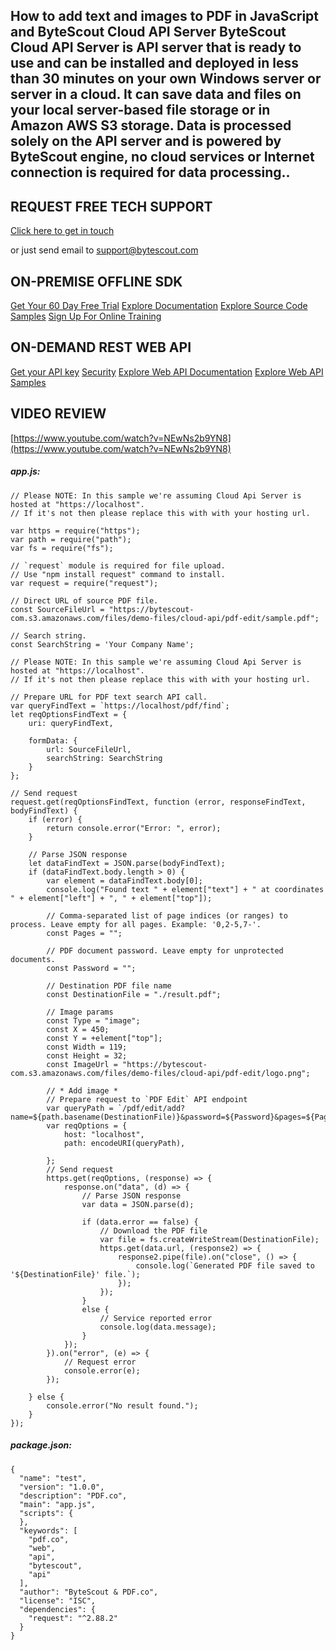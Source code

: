 ## How to add text and images to PDF in JavaScript and ByteScout Cloud API Server ByteScout Cloud API Server is API server that is ready to use and can be installed and deployed in less than 30 minutes on your own Windows server or server in a cloud. It can save data and files on your local server-based file storage or in Amazon AWS S3 storage. Data is processed solely on the API server and is powered by ByteScout engine, no cloud services or Internet connection is required for data processing..

## REQUEST FREE TECH SUPPORT

[Click here to get in touch](https://bytescout.zendesk.com/hc/en-us/requests/new?subject=ByteScout%20Cloud%20API%20Server%20Question)

or just send email to [support@bytescout.com](mailto:support@bytescout.com?subject=ByteScout%20Cloud%20API%20Server%20Question) 

## ON-PREMISE OFFLINE SDK 

[Get Your 60 Day Free Trial](https://bytescout.com/download/web-installer?utm_source=github-readme)
[Explore Documentation](https://bytescout.com/documentation/index.html?utm_source=github-readme)
[Explore Source Code Samples](https://github.com/bytescout/ByteScout-SDK-SourceCode/)
[Sign Up For Online Training](https://academy.bytescout.com/)


## ON-DEMAND REST WEB API

[Get your API key](https://app.pdf.co/signup?utm_source=github-readme)
[Security](https://pdf.co/security)
[Explore Web API Documentation](https://apidocs.pdf.co?utm_source=github-readme)
[Explore Web API Samples](https://github.com/bytescout/ByteScout-SDK-SourceCode/tree/master/PDF.co%20Web%20API)

## VIDEO REVIEW

[https://www.youtube.com/watch?v=NEwNs2b9YN8](https://www.youtube.com/watch?v=NEwNs2b9YN8)




<!-- code block begin -->

##### **app.js:**
    
```
// Please NOTE: In this sample we're assuming Cloud Api Server is hosted at "https://localhost". 
// If it's not then please replace this with with your hosting url.

var https = require("https");
var path = require("path");
var fs = require("fs");

// `request` module is required for file upload.
// Use "npm install request" command to install.
var request = require("request");

// Direct URL of source PDF file.
const SourceFileUrl = "https://bytescout-com.s3.amazonaws.com/files/demo-files/cloud-api/pdf-edit/sample.pdf";

// Search string. 
const SearchString = 'Your Company Name';

// Please NOTE: In this sample we're assuming Cloud Api Server is hosted at "https://localhost". 
// If it's not then please replace this with with your hosting url.

// Prepare URL for PDF text search API call.
var queryFindText = `https://localhost/pdf/find`;
let reqOptionsFindText = {
    uri: queryFindText,
    
    formData: {
        url: SourceFileUrl,
        searchString: SearchString
    }
};

// Send request
request.get(reqOptionsFindText, function (error, responseFindText, bodyFindText) {
    if (error) {
        return console.error("Error: ", error);
    }

    // Parse JSON response
    let dataFindText = JSON.parse(bodyFindText);
    if (dataFindText.body.length > 0) {
        var element = dataFindText.body[0];
        console.log("Found text " + element["text"] + " at coordinates " + element["left"] + ", " + element["top"]);

        // Comma-separated list of page indices (or ranges) to process. Leave empty for all pages. Example: '0,2-5,7-'.
        const Pages = "";

        // PDF document password. Leave empty for unprotected documents.
        const Password = "";

        // Destination PDF file name
        const DestinationFile = "./result.pdf";

        // Image params
        const Type = "image";
        const X = 450;
        const Y = +element["top"];
        const Width = 119;
        const Height = 32;
        const ImageUrl = "https://bytescout-com.s3.amazonaws.com/files/demo-files/cloud-api/pdf-edit/logo.png";

        // * Add image *
        // Prepare request to `PDF Edit` API endpoint
        var queryPath = `/pdf/edit/add?name=${path.basename(DestinationFile)}&password=${Password}&pages=${Pages}&url=${SourceFileUrl}&type=${Type}&x=${X}&y=${Y}&width=${Width}&height=${Height}&urlimage=${ImageUrl}`;
        var reqOptions = {
            host: "localhost",
            path: encodeURI(queryPath),
            
        };
        // Send request
        https.get(reqOptions, (response) => {
            response.on("data", (d) => {
                // Parse JSON response
                var data = JSON.parse(d);

                if (data.error == false) {
                    // Download the PDF file
                    var file = fs.createWriteStream(DestinationFile);
                    https.get(data.url, (response2) => {
                        response2.pipe(file).on("close", () => {
                            console.log(`Generated PDF file saved to '${DestinationFile}' file.`);
                        });
                    });
                }
                else {
                    // Service reported error
                    console.log(data.message);
                }
            });
        }).on("error", (e) => {
            // Request error
            console.error(e);
        });

    } else {
        console.error("No result found.");
    }
});
```

<!-- code block end -->    

<!-- code block begin -->

##### **package.json:**
    
```
{
  "name": "test",
  "version": "1.0.0",
  "description": "PDF.co",
  "main": "app.js",
  "scripts": {
  },
  "keywords": [
    "pdf.co",
    "web",
    "api",
    "bytescout",
    "api"
  ],
  "author": "ByteScout & PDF.co",
  "license": "ISC",
  "dependencies": {
    "request": "^2.88.2"
  }
}

```

<!-- code block end -->
